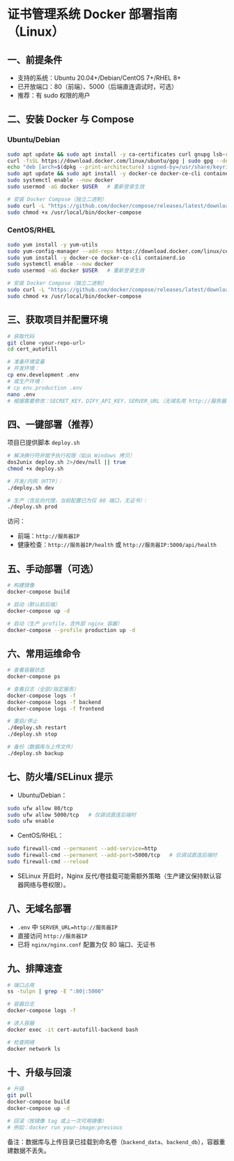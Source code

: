 # 证书管理系统 Docker 部署指南（Linux）

## 一、前提条件
- 支持的系统：Ubuntu 20.04+/Debian/CentOS 7+/RHEL 8+
- 已开放端口：80（前端）、5000（后端直连调试时，可选）
- 推荐：有 sudo 权限的用户

## 二、安装 Docker 与 Compose
### Ubuntu/Debian
```bash
sudo apt update && sudo apt install -y ca-certificates curl gnupg lsb-release
curl -fsSL https://download.docker.com/linux/ubuntu/gpg | sudo gpg --dearmor -o /usr/share/keyrings/docker-archive-keyring.gpg
echo "deb [arch=$(dpkg --print-architecture) signed-by=/usr/share/keyrings/docker-archive-keyring.gpg] https://download.docker.com/linux/ubuntu $(lsb_release -cs) stable" | sudo tee /etc/apt/sources.list.d/docker.list > /dev/null
sudo apt update && sudo apt install -y docker-ce docker-ce-cli containerd.io
sudo systemctl enable --now docker
sudo usermod -aG docker $USER   # 重新登录生效

# 安装 Docker Compose（独立二进制）
sudo curl -L "https://github.com/docker/compose/releases/latest/download/docker-compose-$(uname -s)-$(uname -m)" -o /usr/local/bin/docker-compose
sudo chmod +x /usr/local/bin/docker-compose
```

### CentOS/RHEL
```bash
sudo yum install -y yum-utils
sudo yum-config-manager --add-repo https://download.docker.com/linux/centos/docker-ce.repo
sudo yum install -y docker-ce docker-ce-cli containerd.io
sudo systemctl enable --now docker
sudo usermod -aG docker $USER   # 重新登录生效

# 安装 Docker Compose（独立二进制）
sudo curl -L "https://github.com/docker/compose/releases/latest/download/docker-compose-$(uname -s)-$(uname -m)" -o /usr/local/bin/docker-compose
sudo chmod +x /usr/local/bin/docker-compose
```

## 三、获取项目并配置环境
```bash
# 获取代码
git clone <your-repo-url>
cd cert_autofill

# 准备环境变量
# 开发环境：
cp env.development .env
# 或生产环境：
# cp env.production .env
nano .env
# 根据需要修改：SECRET_KEY、DIFY_API_KEY、SERVER_URL（无域名用 http://服务器IP）
```

## 四、一键部署（推荐）
项目已提供脚本 `deploy.sh`
```bash
# 解决换行符并赋予执行权限（如从 Windows 拷贝）
dos2unix deploy.sh 2>/dev/null || true
chmod +x deploy.sh

# 开发/内网（HTTP）：
./deploy.sh dev

# 生产（含反向代理，当前配置已为仅 80 端口，无证书）：
./deploy.sh prod
```

访问：
- 前端：`http://服务器IP`
- 健康检查：`http://服务器IP/health` 或 `http://服务器IP:5000/api/health`

## 五、手动部署（可选）
```bash
# 构建镜像
docker-compose build

# 启动（默认前后端）
docker-compose up -d

# 启动（生产 profile，含外部 nginx 容器）
docker-compose --profile production up -d
```

## 六、常用运维命令
```bash
# 查看容器状态
docker-compose ps

# 查看日志（全部/指定服务）
docker-compose logs -f
docker-compose logs -f backend
docker-compose logs -f frontend

# 重启/停止
./deploy.sh restart
./deploy.sh stop

# 备份（数据库与上传文件）
./deploy.sh backup
```

## 七、防火墙/SELinux 提示
- Ubuntu/Debian：
```bash
sudo ufw allow 80/tcp
sudo ufw allow 5000/tcp   # 仅调试直连后端时
sudo ufw enable
```
- CentOS/RHEL：
```bash
sudo firewall-cmd --permanent --add-service=http
sudo firewall-cmd --permanent --add-port=5000/tcp   # 仅调试直连后端时
sudo firewall-cmd --reload
```
- SELinux 开启时，Nginx 反代/卷挂载可能需额外策略（生产建议保持默认容器网络与卷权限）。

## 八、无域名部署
- `.env` 中 `SERVER_URL=http://服务器IP`
- 直接访问 `http://服务器IP`
- 已将 `nginx/nginx.conf` 配置为仅 80 端口、无证书

## 九、排障速查
```bash
# 端口占用
ss -tulpn | grep -E ":80|:5000"

# 容器日志
docker-compose logs -f

# 进入容器
docker exec -it cert-autofill-backend bash

# 检查网络
docker network ls
```

## 十、升级与回滚
```bash
# 升级
git pull
docker-compose build
docker-compose up -d

# 回滚（按镜像 tag 或上一次可用镜像）
# 例如：docker run your-image:previous
```

备注：数据库与上传目录已挂载到命名卷（`backend_data`、`backend_db`），容器重建数据不丢失。
